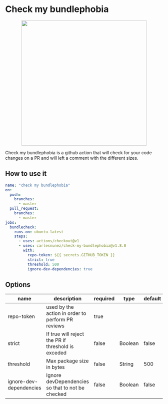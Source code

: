 # Check my bundlephobia

<p align="center">
<img width="400" src="https://carles.dev/statics/images/cmb-logo.svg" />
</p>

Check my bundlephobia is a github action that will check for your code changes on a PR and will left a comment with the different sizes.


## How to use it

```yml
name: "check my bundlephobia"
on:
  push:
    branches:
      - master
  pull_request:
    branches:
      - master
jobs:
  bundlecheck:
    runs-on: ubuntu-latest
    steps:
      - uses: actions/checkout@v1
      - uses: carlesnunez/check-my-bundlephobia@v1.8.0
        with:
          repo-token: ${{ secrets.GITHUB_TOKEN }}
          strict: true
          threshold: 500
          ignore-dev-dependencies: true
```

## Options

| name       | description                                        | required | type    | default |
| ---------- | -------------------------------------------------- | -------- | ------- | ------- |
| repo-token | used by the action in order to perform PR reviews  | true     |         |         |
| strict     | If true will reject the PR if threshold is exceded | false    | Boolean | false   |
| threshold  | Max package size in bytes                          | false    | String  | 500     |
| ignore-dev-dependencies | Ignore devDependencies so that to not be checked | false    | Boolean  | false     |

